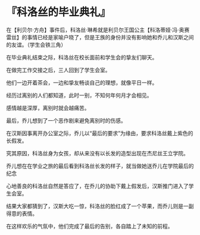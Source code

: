 # 『科洛丝的毕业典礼』


在【利贝尔·方舟】事件后，科洛丝·琳希就是利贝尔王国公主【科洛蒂娅·冯·奥赛雷丝】的事情已经是家喻户晓了，但是王族的身份并没有影响她和乔儿和汉斯之间的友谊。（学生会铁三角）

在毕业典礼结束之际，科洛丝在校长面前和学生会的挚友们聊天。 


在做完工作交接之后，三人回到了学生会室。

他们一边开着茶会，一边和挚友畅谈自己的理想，就像平日一样。

经历过离别的人们都知道，此时一别，不知何年何月才会相见。

感情越是深厚，离别时就会越痛苦。 



最后，乔儿想到了一个恶作剧来避免离别时的伤感。

在汉斯因事离开办公室之际，乔儿以“最后的要求”为缘由，要求科洛丝戴上紫色的长假发。

究其原因，科洛丝身为女孩，却从来没有以长发的造型出现在杰尼丝王立学院。

乔儿想在在学业之旅的最后看到科洛丝长发的样子，就当做她送乔儿在学院最后的纪念

心地善良的科洛丝自然是答应了，在乔儿的协助下戴上假发后，汉斯推门进入了学生会室。

结果大家都猜到了，汉斯大吃一惊，科洛丝的脸红成了一个苹果，而乔儿则是一副得意的表情。

在这样欢乐的气氛中，他们完成了最后的告别，各自踏上了未知的前程。

